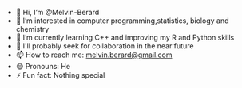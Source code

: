 - 👋 Hi, I’m @Melvin-Berard
- 👀 I’m interested in computer programming,statistics, biology and chemistry
- 🌱 I’m currently learning C++ and improving my R and Python skills
- 💞️ I'll probably seek for collaboration in the near future
- 📫 How to reach me: melvin.berard@gmail.com
- 😄 Pronouns: He
- ⚡ Fun fact: Nothing special

<!---
Melvin-Berard/Melvin-Berard is a ✨ special ✨ repository because its `README.md` (this file) appears on your GitHub profile.
You can click the Preview link to take a look at your changes.
--->
